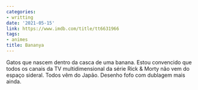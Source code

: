 ```yaml
---
categories:
- writting
date: '2021-05-15'
link: https://www.imdb.com/title/tt6631966
tags:
- animes
title: Bananya
---
```


Gatos que nascem dentro da casca de uma banana. Estou convencido que todos os canais da TV multidimensional da série Rick & Morty não vem do espaço sideral. Todos vêm do Japão. Desenho fofo com dublagem mais ainda.

